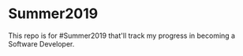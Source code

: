 # Summer2019
This repo is for #Summer2019 that'll track my progress in becoming a Software Developer.
